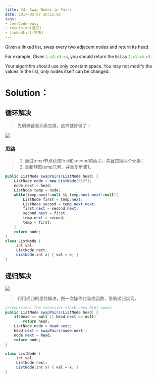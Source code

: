```yaml
---
title: 24. Swap Nodes in Pairs
date: 2017-03-07 10:52:56
tags:
- LeetCode-easy
- recursion(递归)
- LinkedList(链表)
---
```


Given a linked list, swap every two adjacent nodes and return its head.

For example,
Given <font color='rgb(199,37,78)'>`1->2->3->4`</font>, you should return the list as <font color='rgb(199,37,78)'>`2->1->4->3`</font>.

Your algorithm should use only constant space. You may not modify the values in the list, only nodes itself can be changed.

<!--more-->

# Solution：

## 循环解决

> 先明确链表元素交换，这样就好做了！

![](http://i.imgur.com/Yxya3WY.png)

### 思路

>1. 通过temp节点获取first和second的索引，并且交换两个元素；
>2. 重新获取temp元素，并重复步骤1。

```java
public ListNode swapPairs(ListNode head) {
	ListNode node = new ListNode(9527);
	node.next = head;
	ListNode temp = node;
	while(temp.next!=null && temp.next.next!=null){
		ListNode first = temp.next;
		ListNode second = temp.next.next;
		first.next = second.next;
		second.next = first;
		temp.next = second;
		temp = first;
	}
	return node;
}
class ListNode {
     int val;
     ListNode next;
     ListNode(int x) { val = x; }
}
```

## 递归解决

![](http://i.imgur.com/O2rttX2.png)

>利用递归的思路解决，把一次操作封装成函数，借助递归实现。

```java
//recursion: the recursive stack uses O(n) space
public ListNode swapPairs(ListNode head) {
	if(head == null || head.next == null)
		return head;
	ListNode node = head.next;
	head.next = swapPairs(node.next);
	node.next = head;
	return node;
}

class ListNode {
     int val;
     ListNode next;
     ListNode(int x) { val = x; }
}
```

